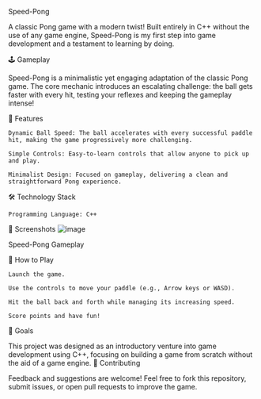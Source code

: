 Speed-Pong

A classic Pong game with a modern twist! Built entirely in C++ without the use of any game engine, Speed-Pong is my first step into game development and a testament to learning by doing.

🕹️ Gameplay

Speed-Pong is a minimalistic yet engaging adaptation of the classic Pong game. The core mechanic introduces an escalating challenge: the ball gets faster with every hit, testing your reflexes and keeping the gameplay intense!

🚀 Features

    Dynamic Ball Speed: The ball accelerates with every successful paddle hit, making the game progressively more challenging.

    Simple Controls: Easy-to-learn controls that allow anyone to pick up and play.

    Minimalist Design: Focused on gameplay, delivering a clean and straightforward Pong experience.

🛠️ Technology Stack

    Programming Language: C++

📸 Screenshots
![image](https://github.com/user-attachments/assets/e2b583a9-a59f-4957-acce-b208c53a7a4b)

Speed-Pong Gameplay

📖 How to Play

    Launch the game.

    Use the controls to move your paddle (e.g., Arrow keys or WASD).

    Hit the ball back and forth while managing its increasing speed.

    Score points and have fun!

🎯 Goals

This project was designed as an introductory venture into game development using C++, focusing on building a game from scratch without the aid of a game engine.
🤝 Contributing

Feedback and suggestions are welcome! Feel free to fork this repository, submit issues, or open pull requests to improve the game.


